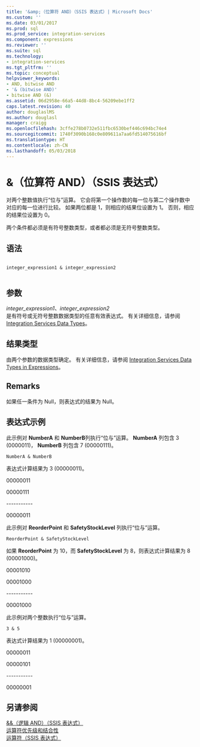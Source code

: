 ```yaml
---
title: '&amp;（位算符 AND）（SSIS 表达式）| Microsoft Docs'
ms.custom: ''
ms.date: 03/01/2017
ms.prod: sql
ms.prod_service: integration-services
ms.component: expressions
ms.reviewer: ''
ms.suite: sql
ms.technology:
- integration-services
ms.tgt_pltfrm: ''
ms.topic: conceptual
helpviewer_keywords:
- AND, bitwise AND
- '& (bitwise AND)'
- bitwise AND (&)
ms.assetid: 06d2958e-66a5-44d8-8bc4-56209ebe1ff2
caps.latest.revision: 40
author: douglaslMS
ms.author: douglasl
manager: craigg
ms.openlocfilehash: 3cffe278b0732e511fbc6530bef446c694bc74e4
ms.sourcegitcommit: 1740f3090b168c0e809611a7aa6fd514075616bf
ms.translationtype: HT
ms.contentlocale: zh-CN
ms.lasthandoff: 05/03/2018
---
```

# <a name="amp-bitwise-and-ssis-expression"></a>&amp;（位算符 AND）（SSIS 表达式）
  对两个整数值执行“位与”运算。 它会将第一个操作数的每一位与第二个操作数中对应的每一位进行比较。 如果两位都是 1，则相应的结果位设置为 1。 否则，相应的结果位设置为 0。  
  
 两个条件都必须是有符号整数类型，或者都必须是无符号整数类型。  
  
## <a name="syntax"></a>语法  
  
```  
  
integer_expression1 & integer_expression2  
  
```  
  
## <a name="arguments"></a>参数  
 *integer_expression1、integer_expression2*  
 是有符号或无符号整数数据类型的任意有效表达式。 有关详细信息，请参阅 [Integration Services Data Types](../../integration-services/data-flow/integration-services-data-types.md)。  
  
## <a name="result-types"></a>结果类型  
 由两个参数的数据类型确定。 有关详细信息，请参阅 [Integration Services Data Types in Expressions](../../integration-services/expressions/integration-services-data-types-in-expressions.md)。  
  
## <a name="remarks"></a>Remarks  
 如果任一条件为 Null，则表达式的结果为 Null。  
  
## <a name="expression-examples"></a>表达式示例  
 此示例对 **NumberA** 和 **NumberB**列执行“位与”运算。 **NumberA** 列包含 3 (0000011)， **NumberB** 列包含 7 (00000111)。  
  
```  
NumberA & NumberB  
```  
  
 表达式计算结果为 3 (00000011)。  
  
 00000011  
  
 00000111  
  
 ----------\-  
  
 00000011  
  
 此示例对 **ReorderPoint** 和 **SafetyStockLevel** 列执行“位与”运算。  
  
```  
ReorderPoint & SafetyStockLevel  
```  
  
 如果 **ReorderPoint** 为 10，而 **SafetyStockLevel** 为 8，则表达式计算结果为 8 (00001000)。  
  
 00001010  
  
 00001000  
  
 ----------\-  
  
 00001000  
  
 此示例对两个整数执行“位与”运算。  
  
```  
3 & 5   
```  
  
 表达式计算结果为 1 (00000001)。  
  
 00000011  
  
 00000101  
  
 ----------\-  
  
 00000001  
  
## <a name="see-also"></a>另请参阅  
 [&&（逻辑 AND）（SSIS 表达式）](../../integration-services/expressions/logical-and-ssis-expression.md)   
 [运算符优先级和结合性](../../integration-services/expressions/operator-precedence-and-associativity.md)   
 [运算符（SSIS 表达式）](../../integration-services/expressions/operators-ssis-expression.md)  
  
  
